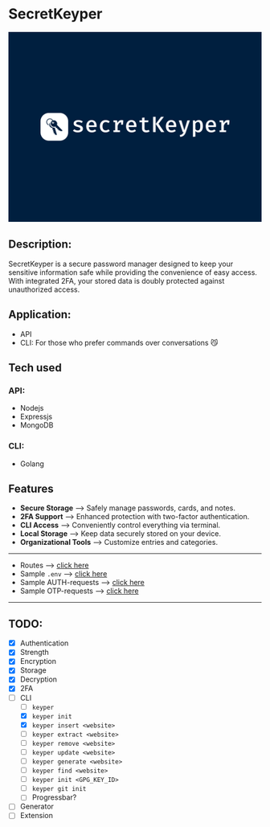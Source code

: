 # SecretKeyper

![Project Logo](./secretKeyper-logo.png)

## Description:

SecretKeyper is a secure password manager designed to keep your sensitive information safe while providing the convenience of easy access. With integrated 2FA, your stored data is doubly protected against unauthorized access.

## Application:

- API
- CLI: For those who prefer commands over conversations 😼 
<!-- - CLI: If terminal is your idea of a cozy place  -->

## Tech used

### API:

- Nodejs
- Expressjs
- MongoDB

### CLI:

- Golang

## Features

- **Secure Storage** --> Safely manage passwords, cards, and notes.
- **2FA Support** --> Enhanced protection with two-factor authentication.
- **CLI Access** --> Conveniently control everything via terminal.
- **Local Storage** --> Keep data securely stored on your device.
- **Organizational Tools** --> Customize entries and categories.

---

- Routes --> [click here](./docs/Backend/routes.md)
- Sample `.env` --> [click here](./docs/Backend/sample_env.md)
- Sample AUTH-requests --> [click here](./docs/Backend/sample_reqs/controllers_reqs.md)
- Sample OTP-requests --> [click here](./docs/Backend/sample_reqs/otp_reqs.md)

---

## TODO:

- [x] Authentication
- [x] Strength
- [x] Encryption
- [x] Storage
- [x] Decryption 
- [x] 2FA
- [ ] CLI
    - [ ] `keyper`
    - [x] `keyper init`
    - [x] `keyper insert <website>`
    - [ ] `keyper extract <website>`
    - [ ] `keyper remove <website>`
    - [ ] `keyper update <website>`
    - [ ] `keyper generate <website>`
    - [ ] `keyper find <website>`
    - [ ] `keyper init <GPG_KEY_ID>`
    - [ ] `keyper git init`
    - [ ] Progressbar?
- [ ] Generator
- [ ] Extension
